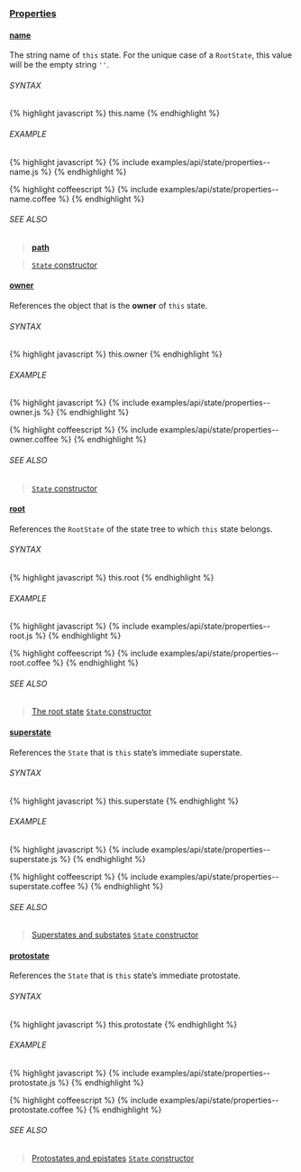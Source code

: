 ### [Properties](#state--properties)


#### [name](#state--properties--name)

The string name of `this` state. For the unique case of a `RootState`, this value will be the empty string `''`.

###### SYNTAX

{% highlight javascript %}
this.name
{% endhighlight %}

###### EXAMPLE

{% highlight javascript %}
{% include examples/api/state/properties--name.js %}
{% endhighlight %}

{% highlight coffeescript %}
{% include examples/api/state/properties--name.coffee %}
{% endhighlight %}

###### SEE ALSO

> [**path**](#state--methods--path)

> [`State` constructor](/source/state.html#state--constructor)


#### [owner](#state--properties--owner)

References the object that is the **owner** of `this` state.

###### SYNTAX

{% highlight javascript %}
this.owner
{% endhighlight %}

###### EXAMPLE

{% highlight javascript %}
{% include examples/api/state/properties--owner.js %}
{% endhighlight %}

{% highlight coffeescript %}
{% include examples/api/state/properties--owner.coffee %}
{% endhighlight %}

###### SEE ALSO

> [`State` constructor](/source/state.html#state--constructor)


#### [root](#state--properties--root)

References the `RootState` of the state tree to which `this` state belongs.

###### SYNTAX

{% highlight javascript %}
this.root
{% endhighlight %}

###### EXAMPLE

{% highlight javascript %}
{% include examples/api/state/properties--root.js %}
{% endhighlight %}

{% highlight coffeescript %}
{% include examples/api/state/properties--root.coffee %}
{% endhighlight %}

###### SEE ALSO

> [The root state](/docs/#concepts--object-model--the-root-state)
> [`State` constructor](/source/state.html#state--constructor)


#### [superstate](#state--properties--superstate)

References the `State` that is `this` state’s immediate superstate.

###### SYNTAX

{% highlight javascript %}
this.superstate
{% endhighlight %}

###### EXAMPLE

{% highlight javascript %}
{% include examples/api/state/properties--superstate.js %}
{% endhighlight %}

{% highlight coffeescript %}
{% include examples/api/state/properties--superstate.coffee %}
{% endhighlight %}

###### SEE ALSO

> [Superstates and substates](/docs/#concepts--object-model--superstates-and-substates)
> [`State` constructor](/source/state.html#state--constructor)


#### [protostate](#state--properties--protostate)

References the `State` that is `this` state’s immediate protostate.

###### SYNTAX

{% highlight javascript %}
this.protostate
{% endhighlight %}

###### EXAMPLE

{% highlight javascript %}
{% include examples/api/state/properties--protostate.js %}
{% endhighlight %}

{% highlight coffeescript %}
{% include examples/api/state/properties--protostate.coffee %}
{% endhighlight %}

###### SEE ALSO

> [Protostates and epistates](/docs/#concepts--object-model--protostates-and-epistates)
> [`State` constructor](/source/state.html#state--constructor)
